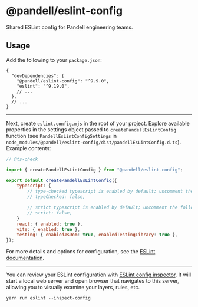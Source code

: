 # @pandell/eslint-config

Shared ESLint config for Pandell engineering teams.

## Usage

Add the following to your `package.json`:

```jsonc
{
  "devDependencies": {
    "@pandell/eslint-config": "^9.9.0",
    "eslint": "^9.19.0",
    // ...
  },
  // ...
}
```

---

Next, create `eslint.config.mjs` in the root of your project. Explore available properties
in the settings object passed to `createPandellEsLintConfig` function (see `PandellEsLintConfigSettings`
in `node_modules/@pandell/eslint-config/dist/pandellEsLintConfig.d.ts`). Example contents:

```js
// @ts-check

import { createPandellEsLintConfig } from "@pandell/eslint-config";

export default createPandellEsLintConfig({
    typescript: {
        // type-checked typescript is enabled by default; uncomment the following line to disable:
        // typeChecked: false,

        // strict typescript is enabled by default; uncomment the following line to disable:
        // strict: false,
    }
    react: { enabled: true },
    vite: { enabled: true },
    testing: { enabledJsDom: true, enabledTestingLibrary: true },
});
```

For more details and options for configuration, see the
[ESLint documentation](https://eslint.org/docs/user-guide/configuring/).

---

You can review your ESLint configuration with
[ESLint config inspector](https://eslint.org/blog/2024/04/eslint-config-inspector/).
It will start a local web server and open browser that navigates to this server,
allowing you to visually examine your layers, rules, etc.

```shell
yarn run eslint --inspect-config
```
